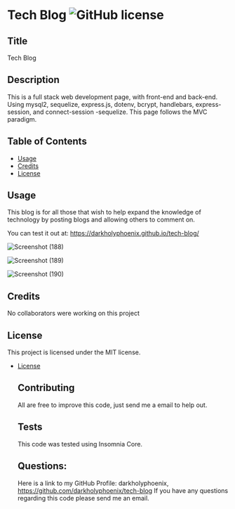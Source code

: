 # Tech Blog ![GitHub license](https://img.shields.io/badge/license-MIT-blue.svg)

  ## Title
  Tech Blog
  
  ## Description 
  This is a full stack web development page, with front-end and back-end. Using mysql2, sequelize, express.js, dotenv, bcrypt, handlebars, express-session, and connect-session -sequelize. This page follows the MVC paradigm.

  ## Table of Contents

  * [Usage](#usage)
  * [Credits](#credits)
  * [License](#license)
    
  ## Usage 
  This blog is for all those that wish to help expand the knowledge of technology by posting blogs and allowing others to comment on.

  You can test it out at: https://darkholyphoenix.github.io/tech-blog/

  ![Screenshot (188)](https://user-images.githubusercontent.com/47751469/129494627-7f8cec81-b689-45b2-8e9c-75d1105fa55d.png)

  
  ![Screenshot (189)](https://user-images.githubusercontent.com/47751469/129494632-80a2006f-59bf-4b2d-8ec3-25939e98c52c.png)

  ![Screenshot (190)](https://user-images.githubusercontent.com/47751469/129494642-ceeaef56-fc45-48e6-8290-b1c422b9744c.png)



  
  ## Credits 
  No collaborators were working on this project

  ## License
  
  This project is licensed under the MIT license. 
* [License](#license)



  ## Contributing
  All are free to improve this code, just send me a email to help out.

  ## Tests
  This code was tested using Insomnia Core.

  ## Questions:
  Here is a link to my GitHub Profile: darkholyphoenix, https://github.com/darkholyphoenix/tech-blog
  If you have any questions regarding this code please send me an email.